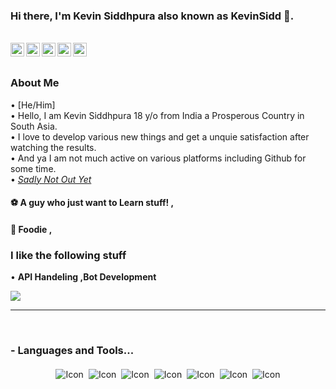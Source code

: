### Hi there, I'm Kevin Siddhpura also known as KevinSidd 👋.

<br/>
<a href="https://twitter.com/@kevin_sidd/">
  <img align="left" alt="Kevin Siddhpura| Twitter" width="22px" src="https://help.twitter.com/content/dam/help-twitter/brand/logo.png" />
</a>
<a href="https://t.me/kevinsidd/">
  <img align="left" alt="Telegram" width="22px" src="https://upload.wikimedia.org/wikipedia/commons/thumb/8/82/Telegram_logo.svg/1200px-Telegram_logo.svg.png" />
</a>
<a href="https://www.instagram.com/kevinsidd_/">
  <img align="left" alt="Instagram" width="22px" src="https://assets.stickpng.com/images/580b57fcd9996e24bc43c521.png" />
</a>
<a href="https://dsc.bio/kevinsidd">
  <img align="left" alt="Profile" width="22px" src="https://www.freepnglogos.com/uploads/discord-logo-png/discord-u2013-swiss-geeks-23.png" />
</a>
<a href="siddhpurakevin@gmail.com">
  <img align="left" alt=" Mail" width="22px" src="https://storage.googleapis.com/gweb-uniblog-publish-prod/images/Gmail.max-1100x1100.png" />
</a>

‎ 
### About Me
• [He/Him] \
• Hello, I am Kevin Siddhpura 18 y/o from India a Prosperous Country in South Asia. \
• I love to develop various new things and get a unquie satisfaction after watching the results.\
• And ya I am not much active on various platforms including Github for some time. \
• *[Sadly Not Out Yet](https://www.youtube.com/watch?v=dQw4w9WgXcQ)*

#### ⚽ A guy who just want to Learn stuff! , 

#### 🍕 Foodie ,

### I like the following stuff

• **API Handeling ,Bot Development**
<br />

<img align="center" src="https://github-readme-stats.vercel.app/api?username=KevinSidd&include_all_commits=true&count_private=true&show_icons=true&line_height=20&title_color=7A7ADB&icon_color=2234AE&text_color=D3D3D3&bg_color=0,000000,130F40">

<br />

*************

<br />

### - Languages and Tools...

<p align="center">
  <img src="https://img.shields.io/badge/javascript-%23323330.svg?style=for-the-badge&logo=javascript&logoColor=%23F7DF1E" alt="Icon" style="vertical-align:top; margin:4px"><img src="https://img.shields.io/badge/NPM-%23000000.svg?style=for-the-badge&logo=npm&logoColor=white" alt="Icon" style="vertical-align:top; margin:4px"><img src="https://img.shields.io/badge/node.js-6DA55F?style=for-the-badge&logo=node.js&logoColor=white" alt="Icon" style="vertical-align:top; margin:4px"><img src="https://img.shields.io/badge/Visual%20Studio-5C2D91.svg?style=for-the-badge&logo=visual-studio&logoColor=white" alt="Icon" style="vertical-align:top; margin:4px"><img src="https://img.shields.io/badge/git-%23F05033.svg?style=for-the-badge&logo=git&logoColor=white" alt="Icon" style="vertical-align:top; margin:4px"><img src="https://img.shields.io/badge/GoogleCloud-%234285F4.svg?style=for-the-badge&logo=google-cloud&logoColor=white" alt="Icon" style="vertical-align:top; margin:4px"><img src="https://img.shields.io/badge/MongoDB-%234ea94b.svg?style=for-the-badge&logo=mongodb&logoColor=white" alt="Icon" style="vertical-align:top; margin:4px">
</p>



